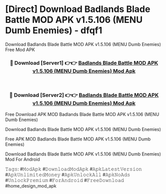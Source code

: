 # [Direct] Download Badlands Blade Battle MOD APK v1.5.106 (MENU Dumb Enemies) - dfqf1
Download Badlands Blade Battle MOD APK v1.5.106 (MENU Dumb Enemies) Free Mod APK

<div align="center">
<h3>🔴 Download [Server1] 👉👉 <a href="https://apk-comot.site?title=Badlands_Blade_Battle_MOD_APK_v1.5.106_(MENU_Dumb_Enemies)">Badlands Blade Battle MOD APK v1.5.106 (MENU Dumb Enemies) Mod Apk</a></h3><br>

<h3>🔴 Download [Server2] 👉👉 <a href="https://apk-comot.site?title=Badlands_Blade_Battle_MOD_APK_v1.5.106_(MENU_Dumb_Enemies)">Badlands Blade Battle MOD APK v1.5.106 (MENU Dumb Enemies) Mod Apk</a></h3>
</div>


Free Download APK MOD Badlands Blade Battle MOD APK v1.5.106 (MENU Dumb Enemies)

Download Badlands Blade Battle MOD APK v1.5.106 (MENU Dumb Enemies) 

Free APK MOD Badlands Blade Battle MOD APK v1.5.106 (MENU Dumb Enemies) 

Download Badlands Blade Battle MOD APK v1.5.106 (MENU Dumb Enemies) Mod For Android

𝚃𝚊𝚐𝚜: #𝙼𝚘𝚍𝙰𝚙𝚔 #𝙳𝚘𝚠𝚗𝚕𝚘𝚊𝚍𝙼𝚘𝚍𝙰𝚙𝚔 #𝙰𝚙𝚔𝙻𝚊𝚝𝚎𝚜𝚝𝚅𝚎𝚛𝚜𝚒𝚘𝚗 #𝙰𝚙𝚔𝚄𝚗𝚕𝚒𝚖𝚒𝚝𝚎𝚍𝙼𝚘𝚗𝚎𝚢 #𝙰𝚙𝚔𝚄𝚗𝚕𝚘𝚌𝚔𝙰𝚕𝚕 #𝙰𝚙𝚔𝙽𝚘𝙰𝚍𝚜 #𝚄𝚗𝚕𝚘𝚌𝚔𝙿𝚛𝚎𝚖𝚒𝚞𝚖 #𝙵𝚘𝚛𝙰𝚗𝚍𝚛𝚘𝚒𝚍 #𝙵𝚛𝚎𝚎𝙳𝚘𝚠𝚗𝚕𝚘𝚊𝚍 #home_design_mod_apk